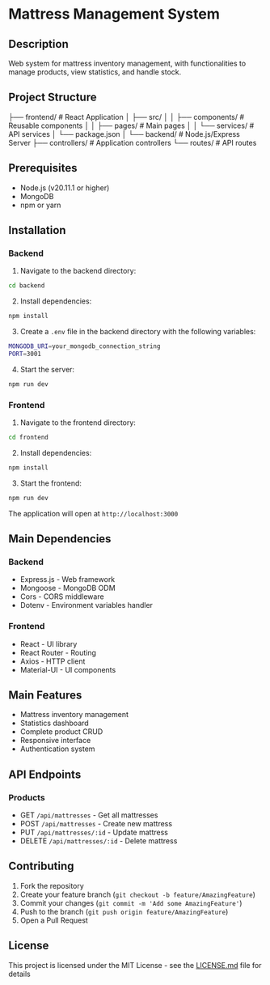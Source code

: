 # Mattress Management System

## Description
Web system for mattress inventory management, with functionalities to manage products, view statistics, and handle stock.

## Project Structure

├── frontend/ # React Application
│ ├── src/
│ │ ├── components/ # Reusable components
│ │ ├── pages/ # Main pages
│ │ └── services/ # API services
│ └── package.json
│
└── backend/ # Node.js/Express Server
├── controllers/ # Application controllers
└── routes/ # API routes

## Prerequisites
- Node.js (v20.11.1 or higher)
- MongoDB
- npm or yarn

## Installation

### Backend
1. Navigate to the backend directory:
```bash
cd backend
```
2. Install dependencies:
```bash
npm install
```
3. Create a `.env` file in the backend directory with the following variables:
```bash
MONGODB_URI=your_mongodb_connection_string
PORT=3001
```
4. Start the server:
```bash
npm run dev
```

### Frontend
1. Navigate to the frontend directory:
```bash
cd frontend
```
2. Install dependencies:
```bash
npm install
```
3. Start the frontend:
```bash
npm run dev
```

The application will open at `http://localhost:3000`

## Main Dependencies

### Backend
- Express.js - Web framework
- Mongoose - MongoDB ODM
- Cors - CORS middleware
- Dotenv - Environment variables handler

### Frontend
- React - UI library
- React Router - Routing
- Axios - HTTP client
- Material-UI - UI components

## Main Features
- Mattress inventory management
- Statistics dashboard
- Complete product CRUD
- Responsive interface
- Authentication system

## API Endpoints

### Products
- GET `/api/mattresses` - Get all mattresses
- POST `/api/mattresses` - Create new mattress
- PUT `/api/mattresses/:id` - Update mattress
- DELETE `/api/mattresses/:id` - Delete mattress

## Contributing
1. Fork the repository
2. Create your feature branch (`git checkout -b feature/AmazingFeature`)
3. Commit your changes (`git commit -m 'Add some AmazingFeature'`)
4. Push to the branch (`git push origin feature/AmazingFeature`)
5. Open a Pull Request

## License
This project is licensed under the MIT License - see the [LICENSE.md](LICENSE.md) file for details

